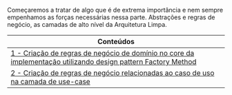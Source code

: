 Começaremos a tratar de algo que é de extrema importância e nem sempre empenhamos as forças necessárias nessa parte. Abstrações e regras de negócio, as camadas de alto nível da Arquitetura Limpa.

| Conteúdos                                                                                                                    |
| ---------------------------------------------------------------------------------------------------------------------------- |
| [1 - Criação de regras de negócio de domínio no core da implementação utilizando design pattern Factory Method](https://github.com/opensource-courses/courses/tree/master/3%20-%20Senior/1%20-%20Abstração%20de%20negócios%20para%20código/1%20-%20Criação%20de%20regras%20de%20negócio%20de%20domínio%20no%20core%20da%20implementação%20utilizando%20design%20pattern%20Factory%20Method)            |
| [2 - Criação de regras de negócio relacionadas ao caso de uso na camada de use-case](https://github.com/opensource-courses/courses/tree/master/3%20-%20Senior/1%20-%20Abstração%20de%20negócios%20para%20código/2%20-%20Criação%20de%20regras%20de%20negócio%20relacionadas%20ao%20caso%20de%20uso%20na%20camada%20de%20use-case)                                       |
